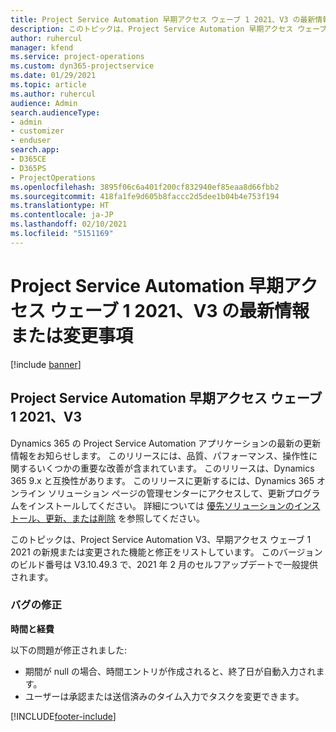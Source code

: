 ```yaml
---
title: Project Service Automation 早期アクセス ウェーブ 1 2021、V3 の最新情報または変更事項
description: このトピックは、Project Service Automation 早期アクセス ウェーブ 1 2021、V3 で利用可能な機能と修正をリストしています。
author: ruhercul
manager: kfend
ms.service: project-operations
ms.custom: dyn365-projectservice
ms.date: 01/29/2021
ms.topic: article
ms.author: ruhercul
audience: Admin
search.audienceType:
- admin
- customizer
- enduser
search.app:
- D365CE
- D365PS
- ProjectOperations
ms.openlocfilehash: 3895f06c6a401f200cf832940ef85eaa8d66fbb2
ms.sourcegitcommit: 418fa1fe9d605b8faccc2d5dee1b04b4e753f194
ms.translationtype: HT
ms.contentlocale: ja-JP
ms.lasthandoff: 02/10/2021
ms.locfileid: "5151169"
---
```

# <a name="whats-new-or-changed-in-project-service-automation-early-access-wave-1-2021-v3"></a>Project Service Automation 早期アクセス ウェーブ 1 2021、V3 の最新情報または変更事項

[!include [banner](../includes/psa-now-project-operations.md)]

## <a name="project-service-automation-early-access-wave-1-2021-v3"></a>Project Service Automation 早期アクセス ウェーブ 1 2021、V3

Dynamics 365 の Project Service Automation アプリケーションの最新の更新情報をお知らせします。 このリリースには、品質、パフォーマンス、操作性に関するいくつかの重要な改善が含まれています。 このリリースは、Dynamics 365 9.x と互換性があります。 このリリースに更新するには、Dynamics 365 オンライン ソリューション ページの管理センターにアクセスして、更新プログラムをインストールしてください。 詳細については [優先ソリューションのインストール、更新、または削除](https://docs.microsoft.com/power-platform/admin/install-remove-preferred-solution) を参照してください。

このトピックは、Project Service Automation V3、早期アクセス ウェーブ 1 2021 の新規または変更された機能と修正をリストしています。 このバージョンのビルド番号は V3.10.49.3 で、2021 年 2 月のセルフアップデートで一般提供されます。


### <a name="bug-fixes"></a>バグの修正

**時間と経費**

以下の問題が修正されました:

- 期間が null の場合、時間エントリが作成されると、終了日が自動入力されます。
- ユーザーは承認または送信済みのタイム入力でタスクを変更できます。


[!INCLUDE[footer-include](../includes/footer-banner.md)]